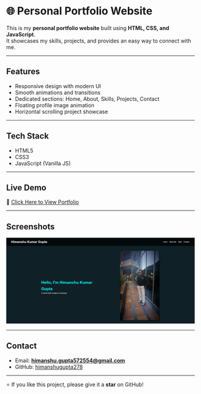 # 🌐 Personal Portfolio Website

This is my **personal portfolio website** built using **HTML, CSS, and JavaScript**.  
It showcases my skills, projects, and provides an easy way to connect with me.  

---

##  Features
- Responsive design with modern UI  
- Smooth animations and transitions  
- Dedicated sections: Home, About, Skills, Projects, Contact  
- Floating profile image animation  
- Horizontal scrolling project showcase  

---

##  Tech Stack
- HTML5  
- CSS3  
- JavaScript (Vanilla JS)  

---

##  Live Demo
🔗 [Click Here to View Portfolio](https://himanshugupta278.github.io/My-Portfolio/)  

---

##  Screenshots
![Portfolio Screenshot](image/Screenshotss.png)

---

##  Contact
- Email: **himanshu.gupta572554@gmail.com**  
- GitHub: [himanshugupta278](https://github.com/himanshugupta278)  

---

⭐ If you like this project, please give it a **star** on GitHub!


